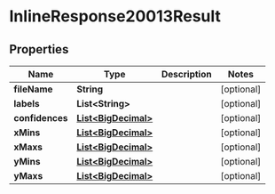 
# InlineResponse20013Result

## Properties
Name | Type | Description | Notes
------------ | ------------- | ------------- | -------------
**fileName** | **String** |  |  [optional]
**labels** | **List&lt;String&gt;** |  |  [optional]
**confidences** | [**List&lt;BigDecimal&gt;**](BigDecimal.md) |  |  [optional]
**xMins** | [**List&lt;BigDecimal&gt;**](BigDecimal.md) |  |  [optional]
**xMaxs** | [**List&lt;BigDecimal&gt;**](BigDecimal.md) |  |  [optional]
**yMins** | [**List&lt;BigDecimal&gt;**](BigDecimal.md) |  |  [optional]
**yMaxs** | [**List&lt;BigDecimal&gt;**](BigDecimal.md) |  |  [optional]



